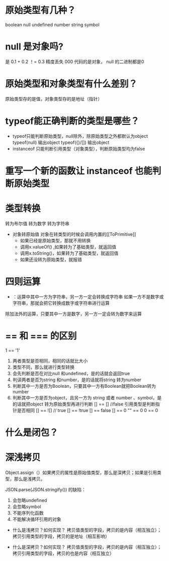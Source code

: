 # 原始类型有几种？
 boolean null undefined number string symbol


# null 是对象吗?
   是
   0.1 + 0.2 ！= 0.3 精度丢失
   000 代码的是对象， null 的二进制都是0

# 原始类型和对象类型有什么差别？
  原始类型存的是值，对象类型存的是地址（指针）



# typeof能正确判断的类型是哪些？
  - typeof只能判断原始类型，null除外，除原始类型之外都默认为object
    typeof(null) 输出object
    typeof({}/[]) 输出object
  - instanceof 只能判断引用类型（对象类型），判断原始类型均为false

# 重写一个新的函数让 instanceof 也能判断原始类型

# 类型转换
  转为布尔值
  转为数字
  转为字符串
  - 对象转原始值
    对象在转类型的时候会调用内置的[[ToPrimitive]]
    - 如果已经是原始类型，那就不用转换
    - 调用x.valueOf() ,如果转为了基础类型，就返回值
    - 调用x.toString()，如果转为了基础类型，就返回值
    - 如果还没转为原始类型，就报错

# 四则运算
  + ：运算中其中一方为字符串，另一方一定会转换成字符串
      如果一方不是数字或字符串，那就会把它转换成数字或字符串进行运算

  除加法外的运算，只要其中一方是数字，另一方一定会转为数字来运算

# == 和 === 的区别
  1 == '1'
  1. 两者类型是否相同，相同的话就比大小
  2. 类型不同，那么就进行类型转换
  3. 会先判断是否在对比null 和undefined，是的话就会返回true
  4. 判读两者是否为string 和number，是的话就将string 转为number
  5. 判断其中一方是否为Boolean，只要其中一方有Boolean就把Boolean转为number
  6. 判断其中一方是否为object，且另一方为 string 或者 number 、symbol，是的话就把object 转为原始类型再进行判断
  [] == [] //false 引用类型是判断指针是否相同
  [] == ![] // true
    [] == !true
    [] == false
    [] == 0
    "" == 0
    0 == 0

# 什么是闭包？




# 深浅拷贝
  Object.assign（）如果拷贝的属性是原始值类型，那么是深拷贝；如果是引用类型，那么是浅拷贝。

  JSON.parse(JSON.stringify()) 的缺陷：
  1. 会忽略undefined
  2. 会忽略symbol
  3. 不能序列化函数
  4. 不能解决循环引用的对象

  - 什么是浅拷贝？如何实现？
    拷贝值类型的字段，拷贝的是内容（相互独立）；拷贝引用类型的字段，拷贝的是地址（相互影响）




  - 什么是深拷贝？如何实现？
    拷贝值类型的字段，拷贝的是内容（相互独立）；拷贝引用类型的字段，拷贝的也是内容（相互独立）